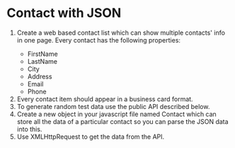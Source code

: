 <h1>Contact with JSON</h1>


<ol>
<li>Create a web based contact list which can show multiple contacts' info in one page. Every contact has the following properties:</li>

<ul>
<li>FirstName</li>
<li>LastName</li>
<li>City</li>
<li>Address</li>
<li>Email</li>
<li>Phone</li>
</ul>
<li>Every contact item should appear in a business card format.</li>
<li>To generate random test data use the public API described below.</li>
<li>Create a new object in your javascript file named Contact which can store all the data of a particular contact so you can parse the JSON data into this.</li>
<li>Use XMLHttpRequest to get the data from the API.</li>
</ol>